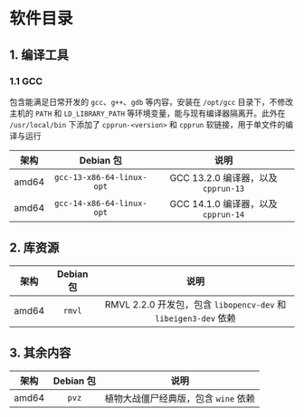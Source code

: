 # 软件目录

## 1. 编译工具

### 1.1 GCC

包含能满足日常开发的 `gcc`、`g++`、`gdb` 等内容，安装在 `/opt/gcc` 目录下，不修改主机的 `PATH` 和 `LD_LIBRARY_PATH` 等环境变量，能与现有编译器隔离开。此外在 `/usr/local/bin` 下添加了 `cpprun-<version>` 和 `cpprun` 软链接，用于单文件的编译与运行

| 架构  |         Debian 包         |                说明                 |
| :---: | :-----------------------: | :---------------------------------: |
| amd64 | `gcc-13-x86-64-linux-opt` | GCC 13.2.0 编译器，以及 `cpprun-13` |
| amd64 | `gcc-14-x86-64-linux-opt` | GCC 14.1.0 编译器，以及 `cpprun-14` |

## 2. 库资源

| 架构  | Debian 包 |                              说明                               |
| :---: | :-------: | :-------------------------------------------------------------: |
| amd64 |  `rmvl`   | RMVL 2.2.0 开发包，包含 `libopencv-dev` 和 `libeigen3-dev` 依赖 |

## 3. 其余内容

| 架构  | Debian 包 |                 说明                 |
| :---: | :-------: | :----------------------------------: |
| amd64 |   `pvz`   | 植物大战僵尸经典版，包含 `wine` 依赖 |
